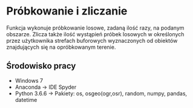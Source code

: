 # Próbkowanie i zliczanie

Funkcja wykonuje próbkowanie losowe, zadaną ilość razy, na podanym obszarze. 
Zlicza także ilość wystąpień próbek losowych w określonych przez użytkownika strefach buforowych wyznaczonych od obiektów znajdujących się na opróbkowanym terenie.

## Środowisko pracy

* Windows 7
* Anaconda -> IDE Spyder
* Python 3.6.6 -> Pakiety: os, osgeo(ogr,osr), random, numpy, pandas, datetime

